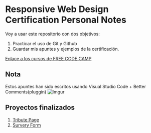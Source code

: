 # Responsive Web Design Certification Personal Notes 

Voy a usar este repositorio con dos objetivos:
1. Practicar el uso de Git y Github
2. Guardar mis apuntes y ejemplos de la certificación.

[Enlace a los cursos de FREE CODE CAMP](https://www.freecodecamp.org/learn/)

## Nota
Estos apuntes han sido escritos usando Visual Studio Code + Better Comments(pluggin)
![Imgur](https://i.imgur.com/jaFcsBA.png)

## Proyectos finalizados
1. [Tribute Page ](https://codepen.io/eduardado/full/MWKqRpe)
2. [Survery Form](https://codepen.io/eduardado/full/wvMYpgO)
